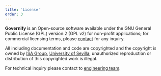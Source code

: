 ```yaml
---
title: 'License'
order: 3
---
```

**Governify** is an Open-source software available under the GNU General Public License (GPL) version 2 (GPL v2) 
for non-profit applications; for commercial licensing terms, please [contact](/about/extra/contact) for any inquiry.

All including documentation and code are copyrighted and the copyright is owned by [ISA Group](http://www.isa.us.es), 
[University of Sevilla](http://www.us.es), unauthorized reproduction or distribution of this copyrighted work is illegal.

For technical inquiry please contact to [engineering team](/about/extra/about).